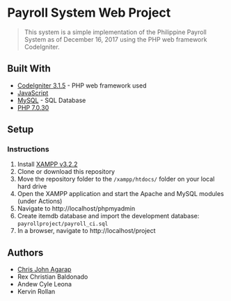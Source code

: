 
# Payroll System Web Project

> This system is a simple implementation of the Philippine Payroll System as of December 16, 2017 using the PHP web framework CodeIgniter. 


## Built With

* [CodeIgniter 3.1.5](https://codeigniter.com/) - PHP web framework used
* [JavaScript](https://developer.mozilla.org/en-US/docs/Web/JavaScript)
* [MySQL](https://www.mysql.com/) - SQL Database
* [PHP 7.0.30](https://www.php.net/)

## Setup

### Instructions

1. Install [XAMPP v3.2.2](https://www.apachefriends.org/)
1. Clone or download this repository
1. Move the repository folder to the `/xampp/htdocs/` folder on your local hard drive
1. Open the XAMPP application and start the Apache and MySQL modules (under Actions)
1. Navigate to http://localhost/phpmyadmin
1. Create itemdb database and import the development database: `payrollproject/payroll_ci.sql`
1. In a browser, navigate to http://localhost/project

## Authors

* [Chris John Agarap](https://github.com/Seej11010)
* Rex Christian Baldonado
* Andew Cyle Leona
* Kervin Rollan